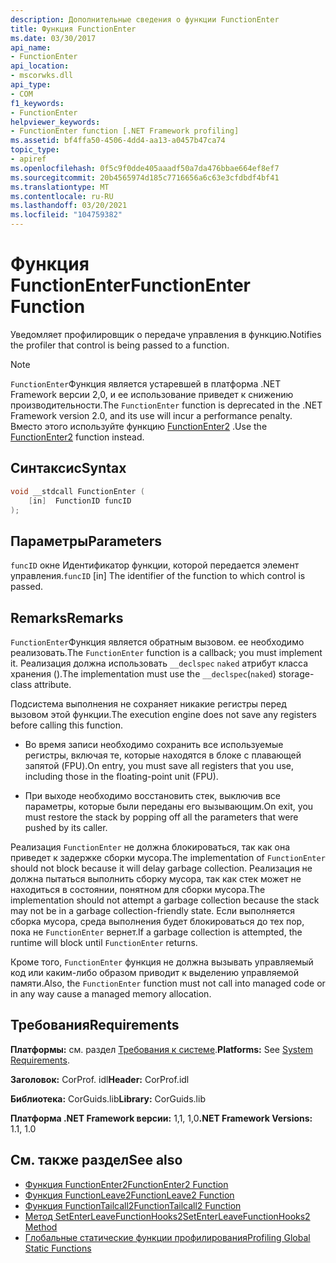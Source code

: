 ```yaml
---
description: Дополнительные сведения о функции FunctionEnter
title: Функция FunctionEnter
ms.date: 03/30/2017
api_name:
- FunctionEnter
api_location:
- mscorwks.dll
api_type:
- COM
f1_keywords:
- FunctionEnter
helpviewer_keywords:
- FunctionEnter function [.NET Framework profiling]
ms.assetid: bf4ffa50-4506-4dd4-aa13-a0457b47ca74
topic_type:
- apiref
ms.openlocfilehash: 0f5c9f0dde405aaadf50a7da476bbae664ef8ef7
ms.sourcegitcommit: 20b4565974d185c7716656a6c63e3cfdbdf4bf41
ms.translationtype: MT
ms.contentlocale: ru-RU
ms.lasthandoff: 03/20/2021
ms.locfileid: "104759382"
---
```

# <a name="functionenter-function"></a><span data-ttu-id="15dc3-103">Функция FunctionEnter</span><span class="sxs-lookup"><span data-stu-id="15dc3-103">FunctionEnter Function</span></span>

<span data-ttu-id="15dc3-104">Уведомляет профилировщик о передаче управления в функцию.</span><span class="sxs-lookup"><span data-stu-id="15dc3-104">Notifies the profiler that control is being passed to a function.</span></span>  
  
> [!NOTE]
> <span data-ttu-id="15dc3-105">`FunctionEnter`Функция является устаревшей в платформа .NET Framework версии 2,0, и ее использование приведет к снижению производительности.</span><span class="sxs-lookup"><span data-stu-id="15dc3-105">The `FunctionEnter` function is deprecated in the .NET Framework version 2.0, and its use will incur a performance penalty.</span></span> <span data-ttu-id="15dc3-106">Вместо этого используйте функцию [FunctionEnter2](functionenter2-function.md) .</span><span class="sxs-lookup"><span data-stu-id="15dc3-106">Use the [FunctionEnter2](functionenter2-function.md) function instead.</span></span>  
  
## <a name="syntax"></a><span data-ttu-id="15dc3-107">Синтаксис</span><span class="sxs-lookup"><span data-stu-id="15dc3-107">Syntax</span></span>  
  
```cpp  
void __stdcall FunctionEnter (  
    [in]  FunctionID funcID  
);  
```  
  
## <a name="parameters"></a><span data-ttu-id="15dc3-108">Параметры</span><span class="sxs-lookup"><span data-stu-id="15dc3-108">Parameters</span></span>

<span data-ttu-id="15dc3-109">`funcID` окне Идентификатор функции, которой передается элемент управления.</span><span class="sxs-lookup"><span data-stu-id="15dc3-109">`funcID` [in] The identifier of the function to which control is passed.</span></span>

## <a name="remarks"></a><span data-ttu-id="15dc3-110">Remarks</span><span class="sxs-lookup"><span data-stu-id="15dc3-110">Remarks</span></span>  

 <span data-ttu-id="15dc3-111">`FunctionEnter`Функция является обратным вызовом. ее необходимо реализовать.</span><span class="sxs-lookup"><span data-stu-id="15dc3-111">The `FunctionEnter` function is a callback; you must implement it.</span></span> <span data-ttu-id="15dc3-112">Реализация должна использовать `__declspec` `naked` атрибут класса хранения ().</span><span class="sxs-lookup"><span data-stu-id="15dc3-112">The implementation must use the `__declspec`(`naked`) storage-class attribute.</span></span>  
  
 <span data-ttu-id="15dc3-113">Подсистема выполнения не сохраняет никакие регистры перед вызовом этой функции.</span><span class="sxs-lookup"><span data-stu-id="15dc3-113">The execution engine does not save any registers before calling this function.</span></span>  
  
- <span data-ttu-id="15dc3-114">Во время записи необходимо сохранить все используемые регистры, включая те, которые находятся в блоке с плавающей запятой (FPU).</span><span class="sxs-lookup"><span data-stu-id="15dc3-114">On entry, you must save all registers that you use, including those in the floating-point unit (FPU).</span></span>  
  
- <span data-ttu-id="15dc3-115">При выходе необходимо восстановить стек, выключив все параметры, которые были переданы его вызывающим.</span><span class="sxs-lookup"><span data-stu-id="15dc3-115">On exit, you must restore the stack by popping off all the parameters that were pushed by its caller.</span></span>  
  
 <span data-ttu-id="15dc3-116">Реализация `FunctionEnter` не должна блокироваться, так как она приведет к задержке сборки мусора.</span><span class="sxs-lookup"><span data-stu-id="15dc3-116">The implementation of `FunctionEnter` should not block because it will delay garbage collection.</span></span> <span data-ttu-id="15dc3-117">Реализация не должна пытаться выполнить сборку мусора, так как стек может не находиться в состоянии, понятном для сборки мусора.</span><span class="sxs-lookup"><span data-stu-id="15dc3-117">The implementation should not attempt a garbage collection because the stack may not be in a garbage collection-friendly state.</span></span> <span data-ttu-id="15dc3-118">Если выполняется сборка мусора, среда выполнения будет блокироваться до тех пор, пока не `FunctionEnter` вернет.</span><span class="sxs-lookup"><span data-stu-id="15dc3-118">If a garbage collection is attempted, the runtime will block until `FunctionEnter` returns.</span></span>  
  
 <span data-ttu-id="15dc3-119">Кроме того, `FunctionEnter` функция не должна вызывать управляемый код или каким-либо образом приводит к выделению управляемой памяти.</span><span class="sxs-lookup"><span data-stu-id="15dc3-119">Also, the `FunctionEnter` function must not call into managed code or in any way cause a managed memory allocation.</span></span>  
  
## <a name="requirements"></a><span data-ttu-id="15dc3-120">Требования</span><span class="sxs-lookup"><span data-stu-id="15dc3-120">Requirements</span></span>  

 <span data-ttu-id="15dc3-121">**Платформы:** см. раздел [Требования к системе](../../get-started/system-requirements.md).</span><span class="sxs-lookup"><span data-stu-id="15dc3-121">**Platforms:** See [System Requirements](../../get-started/system-requirements.md).</span></span>  
  
 <span data-ttu-id="15dc3-122">**Заголовок:** CorProf. idl</span><span class="sxs-lookup"><span data-stu-id="15dc3-122">**Header:** CorProf.idl</span></span>  
  
 <span data-ttu-id="15dc3-123">**Библиотека:** CorGuids.lib</span><span class="sxs-lookup"><span data-stu-id="15dc3-123">**Library:** CorGuids.lib</span></span>  
  
 <span data-ttu-id="15dc3-124">**Платформа .NET Framework версии:** 1,1, 1,0</span><span class="sxs-lookup"><span data-stu-id="15dc3-124">**.NET Framework Versions:** 1.1, 1.0</span></span>  
  
## <a name="see-also"></a><span data-ttu-id="15dc3-125">См. также раздел</span><span class="sxs-lookup"><span data-stu-id="15dc3-125">See also</span></span>

- [<span data-ttu-id="15dc3-126">Функция FunctionEnter2</span><span class="sxs-lookup"><span data-stu-id="15dc3-126">FunctionEnter2 Function</span></span>](functionenter2-function.md)
- [<span data-ttu-id="15dc3-127">Функция FunctionLeave2</span><span class="sxs-lookup"><span data-stu-id="15dc3-127">FunctionLeave2 Function</span></span>](functionleave2-function.md)
- [<span data-ttu-id="15dc3-128">Функция FunctionTailcall2</span><span class="sxs-lookup"><span data-stu-id="15dc3-128">FunctionTailcall2 Function</span></span>](functiontailcall2-function.md)
- [<span data-ttu-id="15dc3-129">Метод SetEnterLeaveFunctionHooks2</span><span class="sxs-lookup"><span data-stu-id="15dc3-129">SetEnterLeaveFunctionHooks2 Method</span></span>](icorprofilerinfo2-setenterleavefunctionhooks2-method.md)
- [<span data-ttu-id="15dc3-130">Глобальные статические функции профилирования</span><span class="sxs-lookup"><span data-stu-id="15dc3-130">Profiling Global Static Functions</span></span>](profiling-global-static-functions.md)
